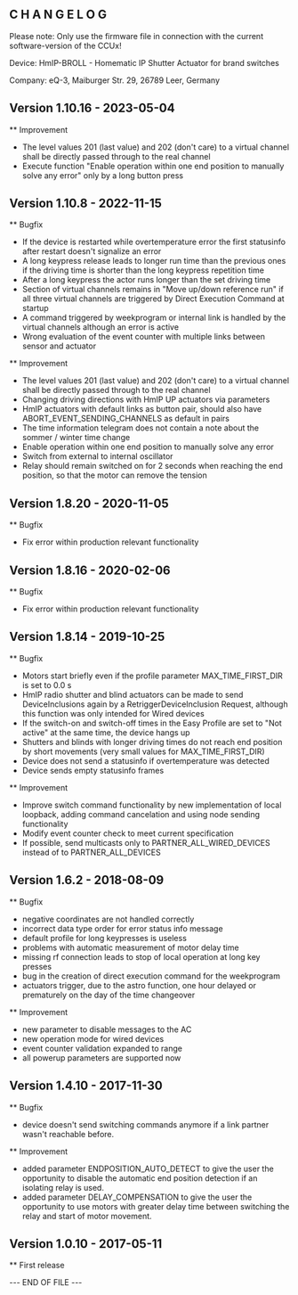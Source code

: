﻿C H A N G E L O G
-----------------

Please note: Only use the firmware file in connection with the current software-version of the CCUx!

Device:		HmIP-BROLL - Homematic IP Shutter Actuator for brand switches

Company:	eQ-3, Maiburger Str. 29, 26789 Leer, Germany


Version 1.10.16 - 2023-05-04
--------------------------------------------------------------

** Improvement
   * The level values 201 (last value) and 202 (don't care) to a virtual channel shall be directly passed through to the real channel
   * Execute function "Enable operation within one end position to manually solve any error" only by a long button press


Version 1.10.8 - 2022-11-15
--------------------------------------------------------------

** Bugfix
   * If the device is restarted while overtemperature error the first statusinfo after restart doesn't signalize an error
   * A long keypress release leads to longer run time than the previous ones if the driving time is shorter than the long keypress repetition time
   * After a long keypress the actor runs longer than the set driving time
   * Section of virtual channels remains in "Move up/down reference run" if all three virtual channels are triggered by Direct Execution Command at startup
   * A command triggered by weekprogram or internal link is handled by the virtual channels although an error is active
   * Wrong evaluation of the event counter with multiple links between sensor and actuator

** Improvement
   * The level values 201 (last value) and 202 (don't care) to a virtual channel shall be directly passed through to the real channel
   * Changing driving directions with HmIP UP actuators via parameters
   * HmIP actuators with default links as button pair, should also have ABORT_EVENT_SENDING_CHANNELS as default in pairs
   * The time information telegram does not contain a note about the sommer / winter time change
   * Enable operation within one end position to manually solve any error
   * Switch from external to internal oscillator
   * Relay should remain switched on for 2 seconds when reaching the end position, so that the motor can remove the tension


Version 1.8.20 - 2020-11-05
--------------------------------------------------------------

** Bugfix
   * Fix error within production relevant functionality


Version 1.8.16 - 2020-02-06
--------------------------------------------------------------

** Bugfix
   * Fix error within production relevant functionality
   

Version 1.8.14 - 2019-10-25
--------------------------------------------------------------

** Bugfix
   * Motors start briefly even if the profile parameter MAX_TIME_FIRST_DIR is set to 0.0 s
   * HmIP radio shutter and blind actuators can be made to send DeviceInclusions again by a RetriggerDeviceInclusion Request, although this function was only intended for Wired devices
   * If the switch-on and switch-off times in the Easy Profile are set to "Not active" at the same time, the device hangs up
   * Shutters and blinds with longer driving times do not reach end position by short movements (very small values for MAX_TIME_FIRST_DIR)
   * Device does not send a statusinfo if overtemperature was detected
   * Device sends empty statusinfo frames

** Improvement
   * Improve switch command functionality by new implementation of local loopback, adding command cancelation and using node sending functionality
   * Modify event counter check to meet current specification
   * If possible, send multicasts only to PARTNER_ALL_WIRED_DEVICES instead of to PARTNER_ALL_DEVICES
   

Version 1.6.2 - 2018-08-09
--------------------------------------------------------------

** Bugfix
   * negative coordinates are not handled correctly
   * incorrect data type order for error status info message
   * default profile for long keypresses is useless
   * problems with automatic measurement of motor delay time
   * missing rf connection leads to stop of local operation at long key presses
   * bug in the creation of direct execution command for the weekprogram
   * actuators trigger, due to the astro function, one hour delayed or prematurely on the day of the time changeover
   
** Improvement
   * new parameter to disable messages to the AC
   * new operation mode for wired devices
   * event counter validation expanded to range
   * all powerup parameters are supported now
   

Version 1.4.10 - 2017-11-30
--------------------------------------------------------------

** Bugfix
   * device doesn't send switching commands anymore if a link partner wasn't reachable before.
   
** Improvement
   * added parameter ENDPOSITION_AUTO_DETECT to give the user the opportunity 
     to disable the automatic end position detection if an isolating relay is used.
   * added parameter DELAY_COMPENSATION to give the user the opportunity to use motors 
     with greater delay time between switching the relay and start of motor movement.


Version 1.0.10 - 2017-05-11
--------------------------------------------------------------

** First release


--- END OF FILE ---
